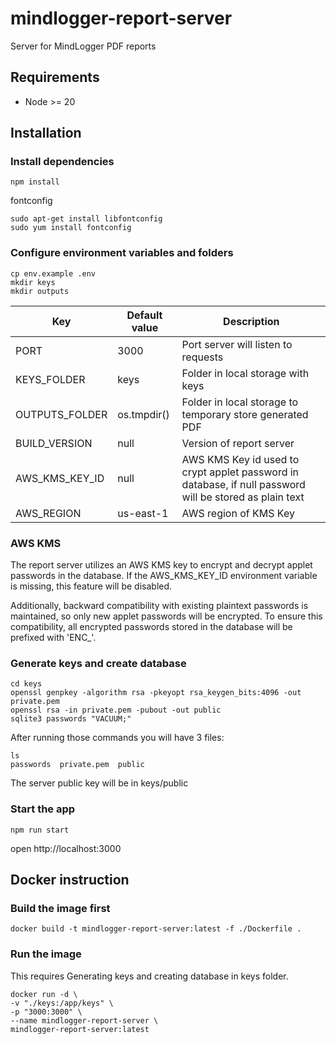 # mindlogger-report-server

Server for MindLogger PDF reports

## Requirements

- Node >= 20

## Installation

### Install dependencies

```
npm install
```

fontconfig

```
sudo apt-get install libfontconfig
sudo yum install fontconfig
```

### Configure environment variables and folders

```
cp env.example .env
mkdir keys
mkdir outputs
```

| Key            | Default value | Description                                                                                             |
| -------------- | ------------- | ------------------------------------------------------------------------------------------------------- |
| PORT           | 3000          | Port server will listen to requests                                                                     |
| KEYS_FOLDER    | keys          | Folder in local storage with keys                                                                       |
| OUTPUTS_FOLDER | os.tmpdir()   | Folder in local storage to temporary store generated PDF                                                |
| BUILD_VERSION  | null          | Version of report server                                                                                |
| AWS_KMS_KEY_ID | null          | AWS KMS Key id used to crypt applet password in database, if null password will be stored as plain text |
| AWS_REGION     | us-east-1     | AWS region of KMS Key                                                                                   |

### AWS KMS

The report server utilizes an AWS KMS key to encrypt and decrypt applet passwords in the database. If the AWS_KMS_KEY_ID environment variable is missing, this feature will be disabled.

Additionally, backward compatibility with existing plaintext passwords is maintained, so only new applet passwords will be encrypted. To ensure this compatibility, all encrypted passwords stored in the database will be prefixed with 'ENC\_'.

### Generate keys and create database

```
cd keys
openssl genpkey -algorithm rsa -pkeyopt rsa_keygen_bits:4096 -out private.pem
openssl rsa -in private.pem -pubout -out public
sqlite3 passwords "VACUUM;"
```

After running those commands you will have 3 files:

```
ls
passwords  private.pem	public
```

The server public key will be in keys/public

### Start the app

```
npm run start
```

open http://localhost:3000

## Docker instruction

### Build the image first

```
docker build -t mindlogger-report-server:latest -f ./Dockerfile .
```

### Run the image

This requires Generating keys and creating database in keys folder.

```
docker run -d \
-v "./keys:/app/keys" \
-p "3000:3000" \
--name mindlogger-report-server \
mindlogger-report-server:latest
```
